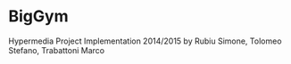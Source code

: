 # BigGym
Hypermedia Project Implementation 2014/2015 by Rubiu Simone, Tolomeo Stefano, Trabattoni Marco 